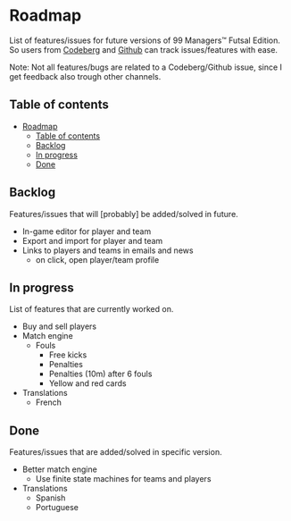 <!--
SPDX-FileCopyrightText: 2023 Simon Dalvai <info@simondalvai.org>

SPDX-License-Identifier: CC0-1.0
-->

# Roadmap
List of features/issues for future versions of 99 Managers™ Futsal Edition.  
So users from [Codeberg](https://codeberg.org/dulvui/futsal-manager) and [Github](https://codeberg.org/dulvui/futsal-manager) can track issues/features with ease.

Note: Not all features/bugs are related to a Codeberg/Github issue, since I get feedback also trough other channels.

## Table of contents
- [Roadmap](#roadmap)
  - [Table of contents](#table-of-contents)
  - [Backlog](#backlog)
  - [In progress](#in-progress)
  - [Done](#done)

## Backlog
Features/issues that will [probably] be added/solved in future.

- In-game editor for player and team
- Export and import for player and team
- Links to players and teams in emails and news
    - on click, open player/team profile

## In progress
List of features that are currently worked on.

- Buy and sell players
- Match engine
    - Fouls
        - Free kicks
        - Penalties
        - Penalties (10m) after 6 fouls
        - Yellow and red cards
- Translations
    - French

## Done
Features/issues that are added/solved in specific version.

- Better match engine
    - Use finite state machines for teams and players
- Translations
    - Spanish
    - Portuguese
